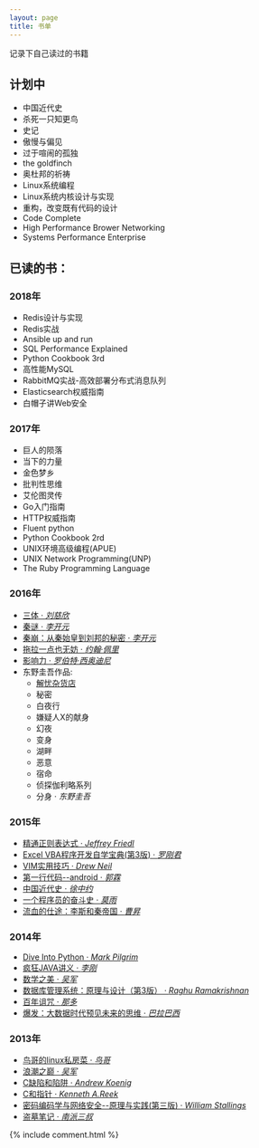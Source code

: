 ```yaml
---
layout: page
title: 书单
---
```


<p class="message">记录下自己读过的书籍</p>


## 计划中

- 中国近代史
- 杀死一只知更鸟
- 史记
- 傲慢与偏见
- 过于喧闹的孤独
- the goldfinch
- 奥杜邦的祈祷
- Linux系统编程
- Linux系统内核设计与实现
- 重构，改变既有代码的设计
- Code Complete
- High Performance Brower Networking
- Systems Performance Enterprise

## 已读的书：
### 2018年
- Redis设计与实现
- Redis实战
- Ansible up and run
- SQL Performance Explained
- Python Cookbook 3rd
- 高性能MySQL
- RabbitMQ实战-高效部署分布式消息队列
- Elasticsearch权威指南
- 白帽子讲Web安全

### 2017年
- 巨人的陨落
- 当下的力量
- 金色梦乡
- 批判性思维
- 艾伦图灵传
- Go入门指南
- HTTP权威指南
- Fluent python
- Python Cookbook 2rd
- UNIX环境高级编程(APUE)
- UNIX Network Programming(UNP)
- The Ruby Programming Language

### 2016年
- [三体 &middot; *刘慈欣*](https://book.douban.com/subject/6518605/)
- [秦谜 &middot; *李开元*](https://book.douban.com/subject/5393687/)
- [秦崩：从秦始皇到刘邦的秘密 &middot; *李开元*](https://book.douban.com/subject/26368070/)
- [拖拉一点也无妨 &middot; *约翰·佩里*](https://book.douban.com/subject/24839553/)
- [影响力 &middot; *罗伯特·西奥迪尼*](https://book.douban.com/subject/1786387/)
- 东野圭吾作品:
    - [解忧杂货店](https://book.douban.com/subject/25862578/)
    - 秘密
    - 白夜行
    - 嫌疑人X的献身
    - 幻夜
    - 变身
    - 湖畔
    - 恶意
    - 宿命
    - 侦探伽利略系列
    - 分身 &middot; *东野圭吾*

### 2015年
- [精通正则表达式 &middot; *Jeffrey Friedl*](https://book.douban.com/subject/2154713/)
- [Excel VBA程序开发自学宝典(第3版) &middot; *罗刚君*](https://book.douban.com/subject/6787104/)
- [VIM实用技巧 &middot; *Drew Neil*](https://book.douban.com/subject/25869486/)
- [第一行代码--android &middot; *郭霖*](https://book.douban.com/subject/25942191/)
- [中国近代史 &middot; *徐中约*](https://book.douban.com/subject/2376486/)
- [一个程序员的奋斗史 &middot; *莫雨*](https://book.douban.com/subject/24696924/)
- [流血的仕途：李斯和秦帝国 &middot; *曹昇*](https://book.douban.com/subject/2133254/)

### 2014年
- [Dive Into Python &middot; *Mark Pilgrim*](http://www.diveintopython.net/toc/index.html)
- [疯狂JAVA讲义 &middot; *李刚*](https://book.douban.com/subject/3246499/)
- [数学之美 &middot; *吴军*](https://book.douban.com/subject/10750155/)
- [数据库管理系统：原理与设计（第3版） &middot; *Raghu Ramakrishnan*](https://book.douban.com/subject/1155934/)
- [百年诅咒 &middot; *那多*](https://book.douban.com/subject/3044492/)
- [爆发：大数据时代预见未来的思维 &middot; *巴拉巴西*](https://book.douban.com/subject/10769712/)

### 2013年
- [鸟哥的linux私房菜 &middot; *鸟哥*](https://book.douban.com/subject/4889838/)
- [浪潮之巅 &middot; *吴军*](https://book.douban.com/subject/6709783/)
- [C缺陷和陷阱 &middot; *Andrew Koenig*](https://book.douban.com/subject/1102097/)
- [C和指针 &middot; *Kenneth A.Reek*](https://book.douban.com/subject/3012360/)
- [密码编码学与网络安全--原理与实践(第三版) &middot; *William Stallings*](https://book.douban.com/subject/1142306/)
- [盗墓笔记 &middot; *南派三叔*](https://book.douban.com/subject/6953273/)

{% include comment.html %}
